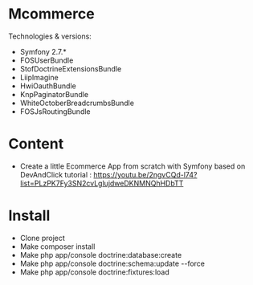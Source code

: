 Mcommerce
========================

Technologies & versions:
- Symfony 2.7.*
- FOSUserBundle
- StofDoctrineExtensionsBundle
- LiipImagine
- HwiOauthBundle
- KnpPaginatorBundle
- WhiteOctoberBreadcrumbsBundle
- FOSJsRoutingBundle
        
Content
========================
- Create a little Ecommerce App from scratch with Symfony based on DevAndClick tutorial : https://youtu.be/2ngvCQd-l74?list=PLzPK7Fy3SN2cvLglujdweDKNMNQhHDbTT

Install
========================
- Clone project
- Make composer install
- Make php app/console doctrine:database:create
- Make php app/console doctrine:schema:update --force
- Make php app/console doctrine:fixtures:load

